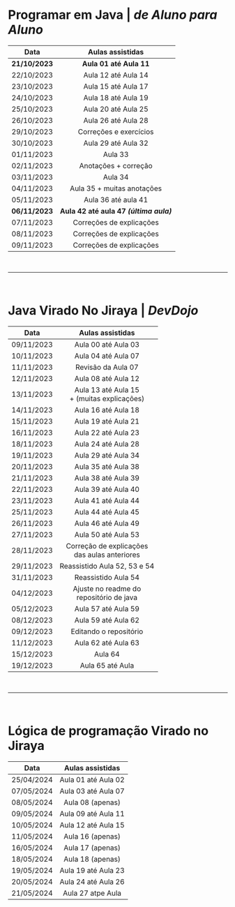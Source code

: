 # Programar em Java | _de Aluno para Aluno_
|      Data       |            Aulas assistidas             |
|:---------------:|:---------------------------------------:|
|  **21/10/2023** |   **Aula 01 até Aula 11**               |
|     22/10/2023  |           Aula 12 até Aula 14           |
|     23/10/2023  |           Aula 15 até Aula 17           |
|     24/10/2023  |           Aula 18 até Aula 19           |
|     25/10/2023  |           Aula 20 até Aula 25           |
|     26/10/2023  |           Aula 26 até Aula 28           |
|     29/10/2023  |         Correções e exercícios          |
|     30/10/2023  |           Aula 29 até Aula 32           |
|     01/11/2023  |                 Aula 33                 |
|     02/11/2023  |          Anotações + correção           |
|     03/11/2023  |                 Aula 34                 |
|     04/11/2023  |       Aula 35 + muitas anotações        |
|     05/11/2023  |           Aula 36 até aula 41           |
|  **06/11/2023** | **Aula 42 até aula 47 _(última aula)_** |
|     07/11/2023  |        Correções de explicações         |
|     08/11/2023  |        Correções de explicações         |
|     09/11/2023  |        Correções de explicações         |

<br>

____________________________

<br>

# Java Virado No Jiraya | _DevDojo_
|  Data      |                 Aulas assistidas                  |         
|:----------:|:-------------------------------------------------:| 
| 09/11/2023 |                Aula 00 até Aula 03                |
| 10/11/2023 |                Aula 04 até Aula 07                |
| 11/11/2023 |                Revisão da Aula 07                 |
| 12/11/2023 |                Aula 08 até Aula 12                |
| 13/11/2023 |   Aula 13 até Aula 15<br>+ (muitas explicações)   |
| 14/11/2023 |                Aula 16 até Aula 18                |
| 15/11/2023 |                Aula 19 até Aula 21                |
| 16/11/2023 |                Aula 22 até Aula 23                |
| 18/11/2023 |                Aula 24 até Aula 28                |
| 19/11/2023 |                Aula 29 até Aula 34                |
| 20/11/2023 |                Aula 35 até Aula 38                |
| 21/11/2023 |                Aula 38 até Aula 39                |
| 22/11/2023 |                Aula 39 até Aula 40                |
| 23/11/2023 |                Aula 41 até Aula 44                |
| 25/11/2023 |                Aula 44 até Aula 45                |
| 26/11/2023 |                Aula 46 até Aula 49                |
| 27/11/2023 |                Aula 50 até Aula 53                |
| 28/11/2023 | Correção de explicações<br>das aulas anteriores   |
| 29/11/2023 |           Reassistido Aula 52, 53 e 54            |
| 31/11/2023 |                Reassistido Aula 54                |
| 04/12/2023 |    Ajuste no readme do <br>repositório de java    |
| 05/12/2023 |                Aula 57 até Aula 59                |
| 08/12/2023 |                Aula 59 até Aula 62                |
| 09/12/2023 |              Editando o repositório               |
| 11/12/2023 |                Aula 62 até Aula 63                |
| 15/12/2023 |                      Aula 64                      |
| 19/12/2023 |                 Aula 65 até Aula                  |

<br>

____________________________

<br>

# Lógica de programação Virado no Jiraya
|    Data    |  Aulas assistidas   |  
|:----------:|:-------------------:|
| 25/04/2024 | Aula 01 até Aula 02 |
| 07/05/2024 | Aula 03 até Aula 07 |
| 08/05/2024 |  Aula 08 (apenas)   |
| 09/05/2024 | Aula 09 até Aula 11 |
| 10/05/2024 | Aula 12 até Aula 15 |
| 11/05/2024 |  Aula 16 (apenas)   |
| 16/05/2024 |  Aula 17 (apenas)   |
| 18/05/2024 |  Aula 18 (apenas)   |
| 19/05/2024 | Aula 19 até Aula 23 |
| 20/05/2024 | Aula 24 até Aula 26 |
| 21/05/2024 |  Aula 27 atpe Aula  |


















